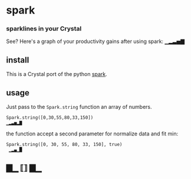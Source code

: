 # spark
### sparklines in your Crystal

See? Here's a graph of your productivity gains after using spark: ▁▂▃▅▇

## install

This is a Crystal port of the python [spark](https://github.com/kennethreitz/spark.py).

## usage

Just pass to the `Spark.string` function an array of numbers.

    Spark.string([0,30,55,80,33,150])
    ▁▂▃▅▂▇

the function accept a second parameter for normalize data and fit min:

    Spark.string([0, 30, 55, 80, 33, 150], true)
     ▁▂▄▁█
## ▇▁ ⟦⟧ ▇▁


[spark]:     https://github.com/holman/spark
[holman]:   https://twitter.com/holman
